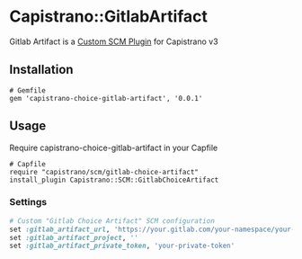 # Capistrano::GitlabArtifact

Gitlab Artifact is a [Custom SCM Plugin](http://capistranorb.com/documentation/advanced-features/custom-scm/) for Capistrano v3


## Installation

```
# Gemfile
gem 'capistrano-choice-gitlab-artifact', '0.0.1'
```

## Usage

Require capistrano-choice-gitlab-artifact in your Capfile

```
# Capfile
require "capistrano/scm/gitlab-choice-artifact"
install_plugin Capistrano::SCM::GitlabChoiceArtifact
```


### Settings

```ruby
# Custom "Gitlab Choice Artifact" SCM configuration
set :gitlab_artifact_url, 'https://your.gitlab.com/your-namespace/your-repository/-/jobs/artifacts/gitlab-ci/download?job=build'
set :gitlab_artifact_project, ''
set :gitlab_artifact_private_token, 'your-private-token'
```

